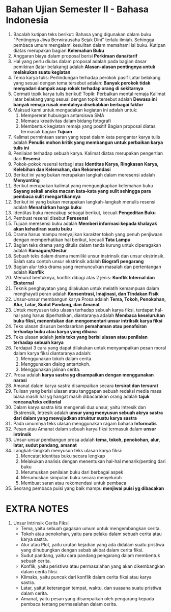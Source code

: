 # Bahan Ujian Semester II - Bahasa Indonesia

1. Bacalah kutipan teks berikut:
    Bahasa yang digunakan dalam buku "Pentingnya Jiwa Berwirausaha Sejak Dini" terlalu ilmiah. Sehingga pembaca umum mengalami kesulitan dalam memahami isi buku.
    Kutipan diatas merupakan bagian **Kelemahan Buku**
2. Anggaran biaya dalam proposal berisi **Perkiraan dana/tarif**
3. Hal yang perlu diulas dalam proposal adalah pada bagian dasar pemikiran (latar belakang) adalah **Alasan-alasan pentingnya untuk melakukan suatu kegiatan**
4. Tema karya tulis: Perlindungan terhadap perokok pasif 
    Latar belakang yang sesuai dengan tema tersebut adalah: **Banyak perokok tidak menyadari dampak asap rokok terhadap orang di sekitarnya**
5. Cermati topik karya tulis berikut!
    Topik: Perbaikan mental remaja
    Kalimat latar belakang yang sesuai dengan topik tersebut adalah **Dewasa ini banyak remaja rusak mentalnya disebabkan berbagai faktor**
6. Maksud kami untuk mengadakan kegiatan ini adalah untuk: 
    1. Mempererat hubungan antarsiswa SMA
    2. Memacu kreativitas dalam bidang fotografi
    3. Membentuk kegiatan remaja yang positif
    Bagian proposal diatas termasuk bagian **Tujuan**
7. Kalimat permintaan saran yang tepat dalam kata pengantar karya tulis adalah **Penulis mohon kritik yang membangun untuk perbaikan karya tulis ini**
8. Penilaian terhadap sebuah karya. Kalimat diatas merupakan pengertian dari **Resensi**
9. Pokok-pokok resensi terbagi atas **Identitas Karya, Ringkasan Karya, Kelebihan dan Kelemahan, dan Rekomendasi**
10. Berikut ini yang bukan merupakan langkah dalam meresensi adalah **Menyunting**
11. Berikut merupakan kalimat yang mengungkapkan kelemahan buku **Sayang sekali aneka macam kata-kata yang sulit sehingga para pembaca sulit mengartikannya**
12. Berikut ini yang bukan merupakan langkah-langkah menulis resensi adalah **Menafsirkan harga buku**
13. Identitas buku mencakup sebagai berikut, kecuali **Pengeditan Buku**
14. Pembuat resensi disebut **Peresensi**
15. Tujuan meresensi buku adalah **Memberi informasi kepada khalayak akan kehadiran suatu buku**
16. Drama harus mampu menyajikan karakter tokoh yang penuh penjiwaan dengan memperhatikan hal berikut, kecuali **Tata Lampu**
17. Bagian teks drama yang ditulis dalam tanda kurung untuk diperagakan adalah **Ramagum/Gestur**
18. Sebuah teks dalam drama memiliki unsur instrinsik dan unsur ekstrinsik. Salah satu contoh unsur ekstrinsik adalah **Biografi pengarang**
19. Bagian alur teks drama yang memunculkan masalah dan pertentangan adalah **Konflik**
20. Menurut bentuknya, konflik dibagi atas 2 jenis: **Konflik Internal dan Eksternal**
21. Teknik penghayatan yang dilakukan untuk melatih kemampuan dalam menghayati peran adalah **Konsentrasi, Imajinasi, dan Tindakan Fisik**
22. Unsur-unsur membangun karya Prosa adalah **Tema, Tokoh, Penokohan, Alur, Latar, Sudut Pandang, dan Amanat**
23. Untuk menyusun teks ulasan terhadap sebuah karya fiksi, terdapat hal-hal yang harus diperhatikan, diantaranya adalah **Membaca keseluruhan buku fiksi, menentukan dan mengomentari unsur intriksik karya fiksi**
24. Teks ulasan disusun berdasarkan **pemahaman atau penafsiran terhadap buku atau karya yang dibaca**
25. Teks ulasan adalah **jenis teks yang berisi ulasan atau penilaian terhadap sebuah karya**
26. Terdapat 3 cara yang dapat dilakukan untuk menyampaikan pesan moral dalam karya fiksi diantaranya adalah:
    1. Menggunakan tokoh dalam cerita.
    2. Menggunakan dialog antartokoh.
    3. Menggunakan jalinan cerita.
27. Prosa adalah **karya sastra yg disampaikan dengan menggunakan narasi**
28. Amanat dalam karya sastra disampaikan secara **tersirat dan tersurat**
29. Tulisan yang berisi ulasan atau tanggapan sebuah redaksi media masa biasa masih hal yg hangat masih dibacarakan orang adalah **tajuk rencana/teks editorial**
30. Dalam karya sastra kita mengenali dua unsur, yaitu Intresik dan Ekstrensik, Intresik adalah **unsur yang menyusun sebuah akrya sastra dari dalam yang mewujudkan struktur suatu karya sastra**
31. Pada umumnya teks ulasan menggunakan ragam bahasa **Informatis**
32. Pesan atau Amanat dalam sebuah karya fiksi termasuk dalam **unsur intrinsik**
33. Unsur-unsur pembangun prosa adalah **tema, tokoh, penokohan, alur, latar, sudut pandang, amanat**
34. Langkah-langkah menyusun teks ulasan karya fiksi:
    1. Mencatat identitas buku secara lengkap
    2. Melakukan analisis dengan menentukan hal-hal menarik/penting dari buku
    3. Merumuskan penilaian buku dari berbagai aspek
    4. Merumuskan simpulan buku secara menyeluruh
    5. Membuat saran atau rekomendasi untuk pembaca
35. Seorang pembaca puisi yang baik mampu **menjiwai puisi yg dibacakan**

# EXTRA NOTES

1. Unsur Intrinsik Cerita Fiksi
    - Tema, yaitu sebuah gagasan umum untuk mengembangkan cerita.
    - Tokoh atau penokohan, yaitu para pelaku dalam sebuah cerita atau karya sastra.
    - Alur atau Plot, yaitu urutan kejadian yang ada didalam suatu pristiwa yang dihubungkan dengan sebab akibat dalam cerita fiksi.
    - Sudut pandang, yaitu cara pandang pengarang dalam membentuk sebuah cerita.
    - Konflik, yaitu peristiwa atau permasalahan yang akan dikembangkan dalam cerita fiksi.
    - Klimaks, yaitu puncak dari konflik dalam cerita fiksi atau karya sastra.
    - Latar, yaitut keterangan tempat, waktu, dan suasana suatu pristiwa dalam cerita.
    - Amanat, yaitu pesan yang disampaikan oleh pengarang kepada pembaca tentang permasalahan dalam cerita.
